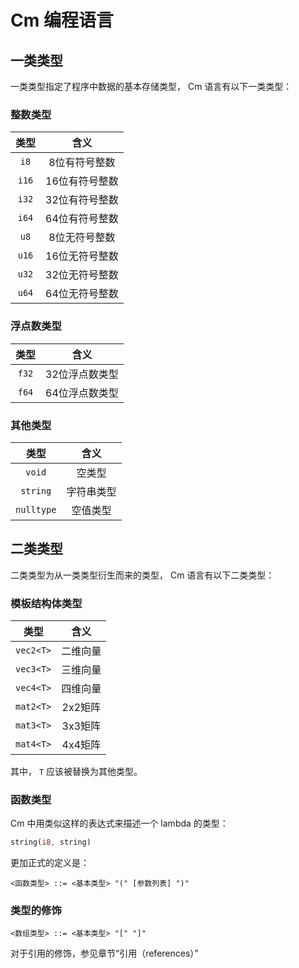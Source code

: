 # Cm 编程语言

## 一类类型

一类类型指定了程序中数据的基本存储类型， Cm 语言有以下一类类型：

### 整数类型

类型|含义
:---:|:---:
`i8`|8位有符号整数
`i16`|16位有符号整数
`i32`|32位有符号整数
`i64`|64位有符号整数
`u8`|8位无符号整数
`u16`|16位无符号整数
`u32`|32位无符号整数
`u64`|64位无符号整数

### 浮点数类型

类型|含义
:---:|:---:
`f32`|32位浮点数类型
`f64`|64位浮点数类型

### 其他类型

类型|含义
:---:|:---:
`void`|空类型
`string`|字符串类型
`nulltype`|空值类型

## 二类类型

二类类型为从一类类型衍生而来的类型， Cm 语言有以下二类类型：

### 模板结构体类型

类型|含义
:---:|:---:
`vec2<T>`|二维向量
`vec3<T>`|三维向量
`vec4<T>`|四维向量
`mat2<T>`|2x2矩阵
`mat3<T>`|3x3矩阵
`mat4<T>`|4x4矩阵

其中， `T` 应该被替换为其他类型。

### 函数类型

Cm 中用类似这样的表达式来描述一个 lambda 的类型：

```rust
string(i8, string)
```

更加正式的定义是：

```bnf
<函数类型> ::= <基本类型> "(" [参数列表] ")"
```

### 类型的修饰

```bnf
<数组类型> ::= <基本类型> "[" "]"
```

对于引用的修饰，参见章节“引用（references）”
